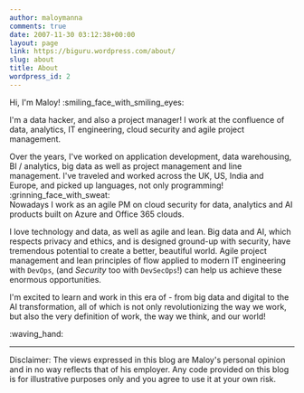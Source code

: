 ```yaml
---
author: maloymanna
comments: true
date: 2007-11-30 03:12:38+00:00
layout: page
link: https://biguru.wordpress.com/about/
slug: about
title: About
wordpress_id: 2
---
```


Hi, I'm Maloy! :smiling_face_with_smiling_eyes:

I'm a data hacker, and also a project manager! I work at the confluence of data, analytics, IT engineering, cloud security and agile project management. 

Over the years, I've worked on application development, data warehousing, BI / analytics, big data as well as project management and line management. I've traveled and worked across the UK, US, India and Europe, and picked up languages, not only programming! :grinning_face_with_sweat:  
Nowadays I work as an agile PM on cloud security for data, analytics and AI products built on Azure and Office 365  clouds.

I love technology and data, as well as agile and lean. Big data and AI, which respects privacy and ethics, and is designed ground-up with security, have tremendous potential to create a better, beautiful world. Agile project management and lean principles of flow applied to modern IT engineering with `DevOps`, (and _Security_ too with `DevSecOps`!) can help us achieve these enormous opportunities.

I'm excited to learn and work in this era of - from big data and digital to the AI transformation, all of which is not only revolutionizing the way we work, but also the very definition of work, the way we think, and our world! 

:waving_hand:


_____________________________
Disclaimer:
The views expressed in this blog are Maloy's personal opinion and in no way reflects that of his employer. Any code provided on this blog is for illustrative purposes only and you agree to use it at your own risk.

